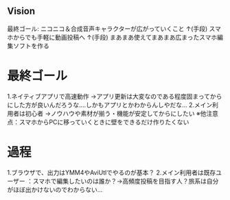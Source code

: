 ## Vision
最終ゴール: ニコニコ＆合成音声キャラクターが広がっていくこと
↑(手段)
スマホからでも手軽に動画投稿へ
↑(手段)
まあまあ使えてまあまあ広まったスマホ編集ソフトを作る

# 最終ゴール
1.ネイティブアプリで高速動作
->アプリ更新は大変なのである程度固まってからにした方が良いんだろうな....しかもアプリとかわからんしやだな...
2.メイン利用者は初心者
->ノウハウや素材が揃う・機能が安定してからにしたい
※他注意点：スマホからPCに移っていくときに壁をできるだけ作りたくない

# 過程
1.ブラウザで、出力はYMM4やAviUtlでやるのが基本？
2.メイン利用者は既存ユーザー
：スマホで編集したいのは誰か？->高頻度投稿を目指す人？旅系は自分がほぼ出かけないのでわからない...